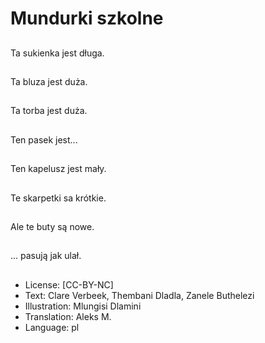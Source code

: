 # Mundurki szkolne

##
Ta sukienka jest długa.

##
Ta bluza jest duża.

##
Ta torba jest duża.

##
Ten pasek jest...

##
Ten kapelusz jest mały.

##
Te skarpetki sa krótkie.

##
Ale te buty są nowe.

##
... pasują jak ulał.

##
* License: [CC-BY-NC]
* Text: Clare Verbeek, Thembani Dladla, Zanele Buthelezi
* Illustration: Mlungisi Dlamini
* Translation: Aleks M.
* Language: pl

